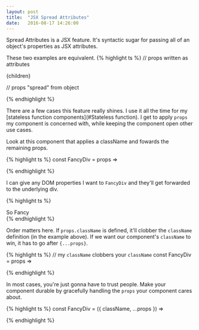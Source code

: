 ```yaml
---
layout: post
title:  "JSX Spread Attributes"
date:   2016-08-17 14:26:00
---
```


Spread Attributes is a JSX feature. It's syntactic sugar for passing all of an object's properties as JSX attributes.

These two examples are equivalent.
{% highlight ts %}
// props written as attributes
<main className="main" role="main">{children}</main>

// props "spread" from object
<main {...{className: "main", role: "main", children}} />
{% endhighlight %}

There are a few cases this feature really shines. I use it all the time for my [stateless function components](#Stateless function). I get to apply `props` my component is concerned with, while keeping the component open other use cases.

Look at this component that applies a className and fowards the remaining props.

{% highlight ts %}
const FancyDiv = props =>
  <div className="fancy" {...props} />
{% endhighlight %}

I can give any DOM properties I want to `FancyDiv` and they'll get forwarded to the underlying div.

{% highlight ts %}
<div data-id="my-fancy-div">So Fancy</div>
{% endhighlight %}

Order matters here. If `props.className` is defined, it'll clobber the `className` definition (in the example above). If we want our component's `className` to win, it has to go after `{...props}`.

{% highlight ts %}
// my `className` clobbers your `className`
const FancyDiv = props =>
  <div {...props} className="fancy" />
{% endhighlight %}

In most cases, you're just gonna have to trust people. Make your component durable by gracefully handling the `props` your component cares about.

{% highlight ts %}
const FancyDiv = ({ className, ...props }) =>
  <div
    className={["fancy", className].join(' ')}
    {...props}
  />
{% endhighlight %}
